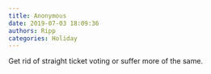 ```yaml
---
title: Anonymous
date: 2019-07-03 18:09:36
authors: Ripp
categories: Holiday
---
```


 Get rid of straight ticket voting or suffer more of the same.